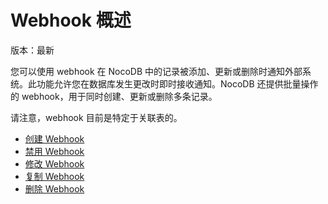 # Webhook 概述

版本：最新

您可以使用 webhook 在 NocoDB 中的记录被添加、更新或删除时通知外部系统。此功能允许您在数据库发生更改时即时接收通知。NocoDB 还提供批量操作的 webhook，用于同时创建、更新或删除多条记录。

请注意，webhook 目前是特定于关联表的。

-   [创建 Webhook](https://docs.nocodb.com/developer-resources/webhook/create-webhook)
-   [禁用 Webhook](https://docs.nocodb.com/developer-resources/webhook/actions-on-webhook#enabledisable-webhook)
-   [修改 Webhook](https://docs.nocodb.com/developer-resources/webhook/actions-on-webhook#edit-webhook)
-   [复制 Webhook](https://docs.nocodb.com/developer-resources/webhook/actions-on-webhook#duplicate-webhook)
-   [删除 Webhook](https://docs.nocodb.com/developer-resources/webhook/actions-on-webhook#delete-webhook)